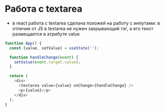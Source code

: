 # Работа с textarea

- в react работа с textarea сделана похожей на работу с инпутами: в отличие от JS в textarea не нужен закрывающий тэг, а его текст размещается в атрибуте value

```js
function App() {
  const [value, setValue] = useState('');

  function handleChange(event) {
    setValue(event.target.value);
  }

  return (
    <div>
      <textarea value={value} onChange={handleChange} />
      <p>{value}</p>
    </div>
  );
}
```

